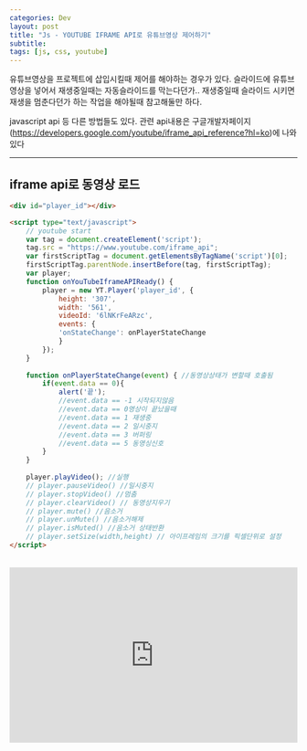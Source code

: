 ```yaml
---
categories: Dev
layout: post
title: "Js - YOUTUBE IFRAME API로 유튜브영상 제어하기"
subtitle: 
tags: [js, css, youtube]
---
```

유튜브영상을 프로젝트에 삽입시킬때 제어를 해야하는 경우가 있다. 슬라이드에 유튜브영상을 넣어서 재생중일때는 자동슬라이드를 막는다던가.. 재생중일때 슬라이드 시키면 재생을 멈춘다던가 하는 작업을 해야될때 참고해둘만 하다.
<!--more-->

javascript api 등 다른 방법들도 있다. 관련 api내용은 구글개발자페이지(<a href="https://developers.google.com/youtube/iframe_api_reference?hl=ko" target="_blank" title="새창" class="link">https://developers.google.com/youtube/iframe_api_reference?hl=ko</a>)에 나와있다
<hr>

## iframe api로 동영상 로드
```html
<div id="player_id"></div>

<script type="text/javascript">
    // youtube start
    var tag = document.createElement('script');
    tag.src = "https://www.youtube.com/iframe_api";
    var firstScriptTag = document.getElementsByTagName('script')[0];
    firstScriptTag.parentNode.insertBefore(tag, firstScriptTag);
    var player;
    function onYouTubeIframeAPIReady() {
        player = new YT.Player('player_id', {
            height: '307',
            width: '561',
            videoId: '6lNKrFeARzc',
            events: {
            'onStateChange': onPlayerStateChange
            }
        });
    }
  
    function onPlayerStateChange(event) { //동영상상태가 변할때 호출됨
        if(event.data == 0){
            alert('끝');
            //event.data == -1 시작되지않음
            //event.data == 0영상이 끝났을때
            //event.data == 1 재생중
            //event.data == 2 일시중지
            //event.data == 3 버퍼링
            //event.data == 5 동영싱신호
        }
    }
    
    player.playVideo(); //실행
    // player.pauseVideo() //일시중지
    // player.stopVideo() //멈춤
    // player.clearVideo() // 동영상지우기
    // player.mute() //음소거
    // player.unMute() //음소거해제
    // player.isMuted() //음소거 상태반환
    // player.setSize(width,height) // 아이프레임의 크기를 픽셀단위로 설정
</script>
```
<br>

<iframe id="player_id" frameborder="0" allowfullscreen="1" allow="accelerometer; autoplay; clipboard-write; encrypted-media; gyroscope; picture-in-picture" title="YouTube video player" width="100%" height="307" src="https://www.youtube.com/embed/6lNKrFeARzc?enablejsapi=1&amp;origin=http%3A%2F%2Fkyouyoum.cafe24.com&amp;widgetid=1"></iframe>
<p><script type="text/javascript">
// youtube start
var tag = document.createElement('script');tag.src = "https://www.youtube.com/iframe_api";var firstScriptTag = document.getElementsByTagName('script')[0];firstScriptTag.parentNode.insertBefore(tag, firstScriptTag);var player;
function onYouTubeIframeAPIReady() {player = new YT.Player('player_id', {height: '307',width: '561',videoId: '6lNKrFeARzc',events: {'onStateChange': onPlayerStateChange}});}
function onPlayerStateChange(event) {if(event.data == 0){alert('끝');}}
player.playVideo(); //실행
</script></p>